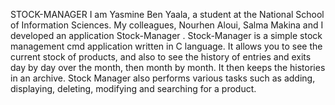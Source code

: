 STOCK-MANAGER
I am Yasmine Ben Yaala, a student at the National School of Information Sciences. My colleagues, Nourhen Aloui, Salma Makina and I developed an application Stock-Manager .
Stock-Manager is a simple stock management cmd application written in C language.
It allows you to see the current stock of products, and also to see the history of entries and exits
day by day over the month, then month by month. It then keeps the histories in an archive.
Stock Manager also performs various tasks such as adding, displaying, deleting, modifying and searching for a product.
